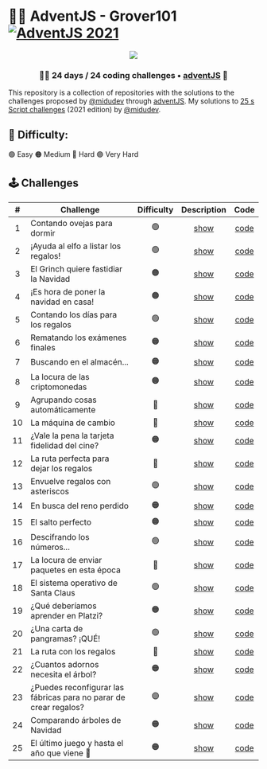 # 🎅🎄 AdventJS - Grover101 [![AdventJS 2021](https://img.shields.io/badge/AdventJS%202021-fbbf24?style=flat-square&logo=JavaScript&logoColor=000000)](https://2021.adventjs.dev)

<p align="center"> 
  <img src=https://i.imgur.com/mOUN7uE.png/>
</p>

<h3 align="center">🧑‍🚀 24 days /
24 coding challenges • <a href="https://adventjs.dev">adventJS</a> 🚀</h3>

This repository is a collection of repositories with the solutions to the challenges proposed by [@midudev](https://midu.dev/) through [adventJS](https://adventjs.dev/).
My solutions to [25 s Script challenges](https://2021.adventjs.dev/) (2021 edition) by [@midudev](https://twitter.com/midudev).

## 🎈 Difficulty:

🟢 Easy 🟠 Medium 🔴 Hard 🟣 Very Hard

## 🕹️ Challenges

|  #  | Challenge                                                         | Difficulty |                   Description                   |        Code         |
| :-: | ----------------------------------------------------------------- | :--------: | :---------------------------------------------: | :-----------------: |
|  1  | Contando ovejas para dormir                                       |     🟢     | [show](https://2021.adventjs.dev/challenges/01) | [code](./src/01.js) |
|  2  | ¡Ayuda al elfo a listar los regalos!                              |     🟢     | [show](https://2021.adventjs.dev/challenges/02) | [code](./src/02.js) |
|  3  | El Grinch quiere fastidiar la Navidad                             |     🟠     | [show](https://2021.adventjs.dev/challenges/03) | [code](./src/03.js) |
|  4  | ¡Es hora de poner la navidad en casa!                             |     🟠     | [show](https://2021.adventjs.dev/challenges/04) | [code](./src/04.js) |
|  5  | Contando los días para los regalos                                |     🟢     | [show](https://2021.adventjs.dev/challenges/05) | [code](./src/05.js) |
|  6  | Rematando los exámenes finales                                    |     🟠     | [show](https://2021.adventjs.dev/challenges/06) | [code](./src/06.js) |
|  7  | Buscando en el almacén...                                         |     🟠     | [show](https://2021.adventjs.dev/challenges/07) | [code](./src/07.js) |
|  8  | La locura de las criptomonedas                                    |     🟠     | [show](https://2021.adventjs.dev/challenges/08) | [code](./src/08.js) |
|  9  | Agrupando cosas automáticamente                                   |     🔴     | [show](https://2021.adventjs.dev/challenges/09) | [code](./src/09.js) |
| 10  | La máquina de cambio                                              |     🔴     | [show](https://2021.adventjs.dev/challenges/10) | [code](./src/10.js) |
| 11  | ¿Vale la pena la tarjeta fidelidad del cine?                      |     🟠     | [show](https://2021.adventjs.dev/challenges/11) | [code](./src/11.js) |
| 12  | La ruta perfecta para dejar los regalos                           |     🔴     | [show](https://2021.adventjs.dev/challenges/12) | [code](./src/12.js) |
| 13  | Envuelve regalos con asteriscos                                   |     🟢     | [show](https://2021.adventjs.dev/challenges/13) | [code](./src/13.js) |
| 14  | En busca del reno perdido                                         |     🟠     | [show](https://2021.adventjs.dev/challenges/14) | [code](./src/14.js) |
| 15  | El salto perfecto                                                 |     🟠     | [show](https://2021.adventjs.dev/challenges/15) | [code](./src/15.js) |
| 16  | Descifrando los números...                                        |     🟢     | [show](https://2021.adventjs.dev/challenges/16) | [code](./src/16.js) |
| 17  | La locura de enviar paquetes en esta época                        |     🔴     | [show](https://2021.adventjs.dev/challenges/17) | [code](./src/17.js) |
| 18  | El sistema operativo de Santa Claus                               |     🟢     | [show](https://2021.adventjs.dev/challenges/18) | [code](./src/18.js) |
| 19  | ¿Qué deberíamos aprender en Platzi?                               |     🟠     | [show](https://2021.adventjs.dev/challenges/19) | [code](./src/19.js) |
| 20  | ¿Una carta de pangramas? ¡QUÉ!                                    |     🟢     | [show](https://2021.adventjs.dev/challenges/20) | [code](./src/20.js) |
| 21  | La ruta con los regalos                                           |     🔴     | [show](https://2021.adventjs.dev/challenges/21) | [code](./src/21.js) |
| 22  | ¿Cuantos adornos necesita el árbol?                               |     🟠     | [show](https://2021.adventjs.dev/challenges/22) | [code](./src/22.js) |
| 23  | ¿Puedes reconfigurar las fábricas para no parar de crear regalos? |     🟣     | [show](https://2021.adventjs.dev/challenges/23) | [code](./src/23.js) |
| 24  | Comparando árboles de Navidad                                     |     🟠     | [show](https://2021.adventjs.dev/challenges/24) | [code](./src/24.js) |
| 25  | El último juego y hasta el año que viene 👋                       |     🟠     | [show](https://2021.adventjs.dev/challenges/25) | [code](./src/25.js) |
